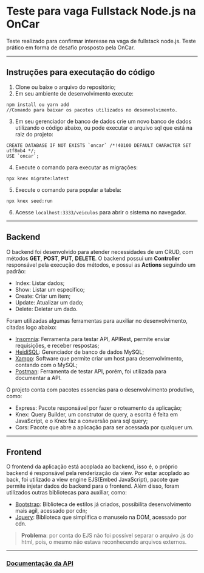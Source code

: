 # Teste para vaga Fullstack Node.js na OnCar

Teste realizado para confirmar interesse na vaga de fullstack node.js. Teste prático em forma de desafio prosposto pela OnCar.
___

## Instruções para executação do código
1. Clone ou baixe o arquivo do repositório;
2. Em seu ambiente de desenvolvimento execute:
```
npm install ou yarn add
//Comando para baixar os pacotes utilizados no desenvolvimento.
```
3. Em seu gerenciador de banco de dados crie um novo banco de dados utilizando o código abaixo, ou pode executar o arquivo sql que está na raiz do projeto:
```
CREATE DATABASE IF NOT EXISTS `oncar` /*!40100 DEFAULT CHARACTER SET utf8mb4 */;
USE `oncar`;
```
4. Execute o comando para executar as migrações:
```
npx knex migrate:latest   
```
5. Execute o comando para popular a tabela:
```
npx knex seed:run   
```

6. Acesse `localhost:3333/veiculos` para abrir o sistema no navegador.

___
## Backend
O backend foi desenvolvido para atender necessidades de um CRUD, com métodos **GET**, **POST**, **PUT**, **DELETE**. O backend possui um **Controller** responsável pela execução dos métodos, e possui as **Actions** seguindo um padrão:
- Index: Listar dados;
- Show: Listar um especifico;
- Create: Criar um item;
- Update: Atualizar um dado;
- Delete: Deletar um dado.

Foram utilizadas algumas ferramentas para auxiliar no desenvolvimento, citadas logo abaixo:
- [Insomnia](https://insomnia.rest/download/): Ferramenta para testar API, APIRest, permite enviar requisições, e receber respostas;
- [HeidiSQL](https://www.heidisql.com/download.php): Gerenciador de banco de dados MySQL;
- [Xampp](https://www.apachefriends.org/pt_br/download.html): Software que permite criar um host para desenvolvimento, contando com o MySQL;
- [Postman](https://www.postman.com/downloads/): Ferramenta de testar API, porém, foi utilizada para documentar a API.

O projeto conta com pacotes essencias para o desenvolvimento produtivo, como:
- Express: Pacote responsável por fazer o roteamento da aplicação;
- Knex: Query Builder, um construtor de query, a escrita é feita em JavaScript, e o Knex faz a conversão para sql query;
- Cors: Pacote que abre a aplicação para ser acessada por qualquer um.

___
## Frontend
O frontend da aplicação está acoplada ao backend, isso é, o próprio backend é responsável pela renderização da view. Por estar acoplado ao back, foi utilizado a view engine EJS(Embed JavaScript), pacote que permite injetar dados do backend para o frontend. Além disso, foram utilizados outras bibliotecas para auxiliar, como:
- [Bootstrap](https://www.bootstrapcdn.com/): Biblioteca de estilos já criados, possibilita desenvolvimento mais agil, acessado por cdn;
- [Jquery](https://code.jquery.com/): Biblioteca que simplifica o manuseio na DOM, acessado por cdn.

> **Problema**: por conta do EJS não foi possível separar o arquivo .js do html, pois, o mesmo não estava reconhecendo arquivos externos.

___
### [Documentação da API](https://documenter.getpostman.com/view/12149625/T1DpBwtH)



